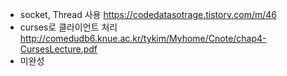+ socket, Thread 사용 https://codedatasotrage.tistory.com/m/46
+ curses로 클라이언트 처리 http://comedudb6.knue.ac.kr/tykim/Myhome/Cnote/chap4-CursesLecture.pdf
+ 미완성
